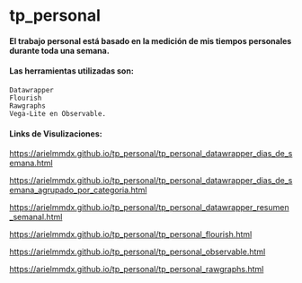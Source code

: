 # tp_personal

#### El trabajo personal está basado en la medición de mis tiempos personales durante toda una semana.

#### Las herramientas utilizadas son: 
    Datawrapper
    Flourish
    Rawgraphs
    Vega-Lite en Observable.

#### Links de Visulizaciones:

https://arielmmdx.github.io/tp_personal/tp_personal_datawrapper_dias_de_semana.html

https://arielmmdx.github.io/tp_personal/tp_personal_datawrapper_dias_de_semana_agrupado_por_categoria.html

https://arielmmdx.github.io/tp_personal/tp_personal_datawrapper_resumen_semanal.html

https://arielmmdx.github.io/tp_personal/tp_personal_flourish.html

https://arielmmdx.github.io/tp_personal/tp_personal_observable.html

https://arielmmdx.github.io/tp_personal/tp_personal_rawgraphs.html
